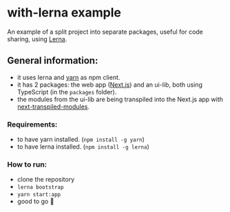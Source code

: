 # with-lerna example
An example of a split project into separate packages, useful for code sharing, using [Lerna](https://github.com/lerna/lerna).

## General information:
- it uses lerna  and [yarn](https://www.npmjs.com/package/yarn) as npm client.
- it has 2 packages: the web app ([Next.js](https://nextjs.org/)) and an ui-lib, both using TypeScript (in the `packages` folder).
- the modules from the ui-lib are being transpiled into the Next.js app with [next-transpiled-modules](https://www.npmjs.com/package/next-transpile-modules).

### Requirements:
- to have yarn installed. (`npm install -g yarn`)
- to have lerna installed. (`npm install -g lerna`)

### How to run:
- clone the repository
- `lerna bootstrap`
- `yarn start:app`
- good to go 🤪
